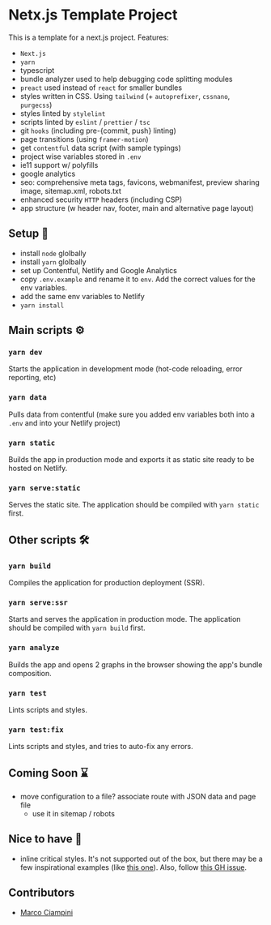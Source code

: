 # Netx.js Template Project

This is a template for a next.js project. Features:

- `Next.js`
- `yarn`
- typescript
- bundle analyzer used to help debugging code splitting modules
- `preact` used instead of `react` for smaller bundles
- styles written in CSS. Using `tailwind` (+ `autoprefixer`, `cssnano`, `purgecss`)
- styles linted by `stylelint`
- scripts linted by `eslint` / `prettier` / `tsc`
- git `hooks` (including pre-{commit, push} linting)
- page transitions (using `framer-motion`)
- get `contentful` data script (with sample typings)
- project wise variables stored in `.env`
- ie11 support w/ polyfills
- google analytics
- seo: comprehensive meta tags, favicons, webmanifest, preview sharing image, sitemap.xml,  robots.txt
- enhanced security `HTTP` headers (including CSP)
- app structure (w header nav, footer, main and alternative page layout)

## Setup 📝

- install `node` glolbally
- install `yarn` glolbally
- set up Contentful, Netlify and Google Analytics
- copy `.env.example` and rename it to `env`. Add the correct values for the env variables.
- add the same env variables to Netlify
- `yarn install`

## Main scripts ⚙️

### `yarn dev`

Starts the application in development mode (hot-code reloading, error reporting, etc)

### `yarn data`

Pulls data from contentful (make sure you added env variables both into a `.env` and into your Netlify project)

### `yarn static`

Builds the app in production mode and exports it as static site ready to be hosted on Netlify.

### `yarn serve:static`

Serves the static site. The application should be compiled with `yarn static` first.

## Other scripts 🛠

### `yarn build`

Compiles the application for production deployment (SSR).

### `yarn serve:ssr`

Starts and serves the application in production mode. The application should be compiled with `yarn build` first.

### `yarn analyze`

Builds the app and opens 2 graphs in the browser showing the app's bundle composition.

### `yarn test`

Lints scripts and styles.

### `yarn test:fix`

Lints scripts and styles, and tries to auto-fix any errors.

## Coming Soon ⌛️

- move configuration to a file? associate route with JSON data and page file
  - use it in sitemap / robots

## Nice to have 💭

- inline critical styles. It's not supported out of the box, but there may be a few inspirational examples (like [this one](https://github.com/zeit/next.js/pull/3451)). Also, follow [this GH issue](https://github.com/GoogleChromeLabs/critters/issues/44).

## Contributors

- [Marco Ciampini](https://github.com/ciampo)
